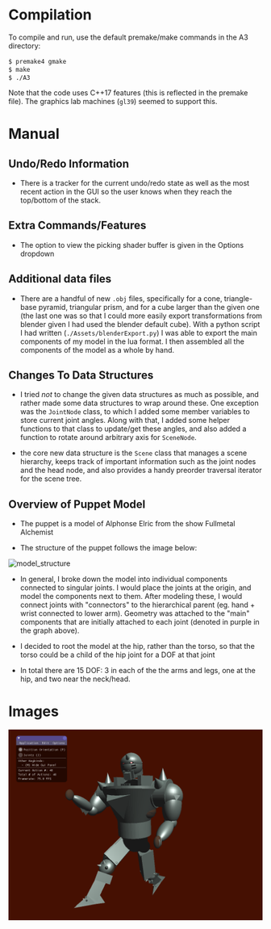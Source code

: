 # Compilation
To compile and run, use the default premake/make commands in the A3 directory:

``` 
$ premake4 gmake
$ make
$ ./A3
```

Note that the code uses C++17 features (this is reflected in the premake file). The graphics lab machines (`gl39`) seemed to support this.

# Manual
## Undo/Redo Information
- There is a tracker for the current undo/redo state as well as the most recent action in the GUI so the user knows when they reach the top/bottom of the stack.

## Extra Commands/Features
- The option to view the picking shader buffer is given in the Options dropdown

## Additional data files
- There are a handful of new `.obj` files, specifically for a cone, triangle-base pyramid, triangular prism, and for a cube larger than the given one (the last one was so that I could more easily export transformations from blender given I had used the blender default cube). With a python script I had written (`./Assets/blenderExport.py`) I was able to export the main components of my model in the lua format. I then assembled all the components of the model as a whole by hand.

## Changes To Data Structures
- I tried *not* to change the given data structures as much as possible, and rather made some data structures to wrap around these. One exception was the `JointNode` class, to which I added some member variables to store current joint angles. Along with that, I added some helper functions to that class to update/get these angles, and also added a function to rotate around arbitrary axis for `SceneNode`.

- the core new data structure is the `Scene` class that manages a scene hierarchy, keeps track of important information such as the joint nodes and the head node, and also provides a handy preorder traversal iterator for the scene tree.

## Overview of Puppet Model
- The puppet is a model of Alphonse Elric from the show Fullmetal Alchemist

- The structure of the puppet follows the image below:

![model_structure](./A3_model_strucure.png)

- In general, I broke down the model into individual components connected to singular joints. I would place the joints at the origin, and model the components next to them. After modeling these, I would connect joints with "connectors" to the hierarchical parent (eg. hand + wrist connected to lower arm). Geometry was attached to the "main" components that are initially attached to each joint (denoted in purple in the graph above).

- I decided to root the model at the hip, rather than the torso, so that the torso could be a child of the hip joint for a DOF at that joint

- In total there are 15 DOF: 3 in each of the the arms and legs, one at the hip, and two near the neck/head.

# Images
![screenshot_with_gui](./screenshot.png)
